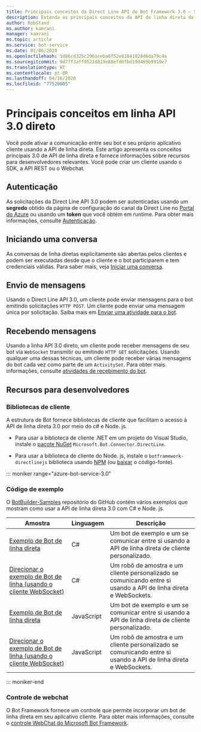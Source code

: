 ```yaml
---
title: Principais conceitos da Direct Line API do Bot Framework 3.0 – Serviço de Bot
description: Entenda os principais conceitos da API de linha direta do Bot Framework 3.0.
author: RobStand
ms.author: kamrani
manager: kamrani
ms.topic: article
ms.service: bot-service
ms.date: 01/06/2019
ms.openlocfilehash: 5d86cd325c296aceba6f52e81841028d6da79c4a
ms.sourcegitcommit: 9d77f3aff9521d819e88efd0fbd19d469b9919e7
ms.translationtype: HT
ms.contentlocale: pt-BR
ms.lasthandoff: 04/16/2020
ms.locfileid: "77520005"
---
```

# <a name="key-concepts-in-direct-line-api-30"></a>Principais conceitos em linha API 3.0 direto

Você pode ativar a comunicação entre seu bot e seu próprio aplicativo cliente usando a API de linha direta. Este artigo apresenta os conceitos principais 3.0 de API de linha direta e fornece informações sobre recursos para desenvolvedores relevantes. Você pode criar um cliente usando o SDK, a API REST ou o Webchat. 

## <a name="authentication"></a>Autenticação

As solicitações da Direct Line API 3.0 podem ser autenticadas usando um **segredo** obtido da página de configuração do canal da Direct Line no [Portal do Azure](https://portal.azure.com) ou usando um **token** que você obtém em runtime. Para obter mais informações, consulte [Autenticação](bot-framework-rest-direct-line-3-0-authentication.md).

## <a name="starting-a-conversation"></a>Iniciando uma conversa

As conversas de linha diretas explicitamente são abertas pelos clientes e podem ser executadas desde que o cliente e o bot participarem e tem credenciais válidas. Para saber mais, veja [Iniciar uma conversa](bot-framework-rest-direct-line-3-0-start-conversation.md).

## <a name="sending-messages"></a>Envio de mensagens

Usando o Direct Line API 3.0, um cliente pode enviar mensagens para o bot emitindo solicitações `HTTP POST`. Um cliente pode enviar uma mensagem única por solicitação. Saiba mais em [Enviar uma atividade para o bot](bot-framework-rest-direct-line-3-0-send-activity.md).

## <a name="receiving-messages"></a>Recebendo mensagens

Usando a linha API 3.0 direto, um cliente pode receber mensagens de seu bot via `WebSocket` transmitir ou emitindo `HTTP GET` solicitações. Usando qualquer uma dessas técnicas, um cliente pode receber várias mensagens do bot cada vez como parte de um `ActivitySet`. Para obter mais informações, consulte [atividades de recebimento do bot](bot-framework-rest-direct-line-3-0-receive-activities.md).

## <a name="developer-resources"></a>Recursos para desenvolvedores

### <a name="client-libraries"></a>Bibliotecas de cliente

A estrutura de Bot fornece bibliotecas de cliente que facilitam o acesso à API de linha direta 3.0 por meio do c# e Node. js. 

- Para usar a biblioteca de cliente .NET em um projeto do Visual Studio, instale o <a href="https://www.nuget.org/packages/Microsoft.Bot.Connector.DirectLine" target="_blank">pacote NuGet</a> `Microsoft.Bot.Connector.DirectLine`. 

- Para usar a biblioteca de cliente do Node. js, instale o `botframework-directlinejs` biblioteca usando <a href="https://www.npmjs.com/package/botframework-directlinejs" target="_blank">NPM</a> (ou <a href="https://github.com/Microsoft/BotFramework-DirectLineJS" target="_blank">baixar</a> o código-fonte).

::: moniker range="azure-bot-service-3.0"

### <a name="sample-code"></a>Código de exemplo

O <a href="https://github.com/Microsoft/BotBuilder-Samples/tree/v3-sdk-samples" target="_blank">BotBuilder-Samples</a> repositório do GitHub contém vários exemplos que mostram como usar a API de linha direta 3.0 com C# e Node. js.

| Amostra | Linguagem | Descrição |
|----|----|----|
| <a href="https://github.com/Microsoft/BotBuilder-Samples/tree/v3-sdk-samples/CSharp/core-DirectLine" target="_blank">Exemplo de Bot de linha direta</a> | C# | Um bot de exemplo e um se comunicar entre si usando a API de linha direta de cliente personalizado. |
| <a href="https://github.com/Microsoft/BotBuilder-Samples/tree/v3-sdk-samples/CSharp/core-DirectLineWebSockets" target="_blank">Direcionar o exemplo de Bot de linha (usando o cliente WebSocket)</a> | C# | Um robô de amostra e um cliente personalizado se comunicando entre si usando a API de linha direta e WebSockets. |
| <a href="https://github.com/Microsoft/BotBuilder-Samples/tree/v3-sdk-samples/Node/core-DirectLine" target="_blank">Exemplo de Bot de linha direta</a> | JavaScript | Um bot de exemplo e um se comunicar entre si usando a API de linha direta de cliente personalizado. |
| <a href="https://github.com/Microsoft/BotBuilder-Samples/tree/v3-sdk-samples/Node/core-DirectLineWebSockets" target="_blank">Direcionar o exemplo de Bot de linha (usando o cliente WebSocket)</a> | JavaScript | Um robô de amostra e um cliente personalizado se comunicando entre si usando a API de linha direta e WebSockets. |

::: moniker-end

### <a name="web-chat-control"></a>Controle de webchat 

O Bot Framework fornece um controle que permite incorporar um bot de linha direta em seu aplicativo cliente. Para obter mais informações, consulte o <a href="https://github.com/Microsoft/BotFramework-WebChat" target="_blank">controle WebChat do Microsoft Bot Framework</a>.
